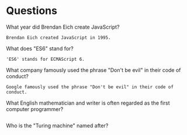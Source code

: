 # Questions

What year did Brendan Eich create JavaScript?

```
Brendan Eich created JavaScript in 1995.
```

What does "ES6" stand for?

```
'ES6' stands for ECMAScript 6.
```

What company famously used the phrase "Don't be evil" in their code of conduct?

```
Google famously used the phrase "Don't be evil" in their code of conduct.
```

What English mathematician and writer is often regarded as the first computer programmer?

```

```

Who is the "Turing machine" named after?

```

```
